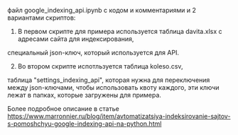 файл google_indexing_api.ipynb с кодом и комментариями и 2 вариантами скриптов:

1) В первом скрипте для примера используется таблица davita.xlsx с адресами сайта для индексирования,

специальный json-ключ, который используется для API.

2) Во втором скрипте испотльзуется таблица koleso.csv,

таблица "settings_indexing_api", которая нужна для переключения между json-ключами, чтобы использовать квоту каждого, эти ключи лежат в папках, которые загружены для примера.

Более подробное описание в статье https://www.marronnier.ru/blog/item/avtomatizatsiya-indeksirovanie-sajtov-s-pomoshchyu-google-indexing-api-na-python.html
